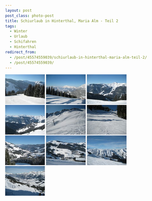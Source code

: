 ```yaml
---
layout: post
post_class: photo-post
title: Schiurlaub in Hinterthal, Maria Alm - Teil 2
tags:
  - Winter
  - Urlaub
  - Schifahren
  - Hinterthal
redirect_from:
  - /post/45574559039/schiurlaub-in-hinterthal-maria-alm-teil-2/
  - /post/45574559039/
---
```

[![](/photos/2010-02-15-11-th.jpg)](/photos/2010-02-15-11-hd.jpg)
[![](/photos/2010-02-15-12-th.jpg)](/photos/2010-02-15-12-hd.jpg)
[![](/photos/2010-02-15-13-th.jpg)](/photos/2010-02-15-13-hd.jpg)
[![](/photos/2010-02-15-14-th.jpg)](/photos/2010-02-15-14-hd.jpg)
[![](/photos/2010-02-15-15-th.jpg)](/photos/2010-02-15-15-hd.jpg)
[![](/photos/2010-02-15-16-th.jpg)](/photos/2010-02-15-16-hd.jpg)
[![](/photos/2010-02-15-17-th.jpg)](/photos/2010-02-15-17-hd.jpg)
[![](/photos/2010-02-15-18-th.jpg)](/photos/2010-02-15-18-hd.jpg)
[![](/photos/2010-02-15-19-th.jpg)](/photos/2010-02-15-19-hd.jpg)
[![](/photos/2010-02-15-20-th.jpg)](/photos/2010-02-15-20-hd.jpg)
